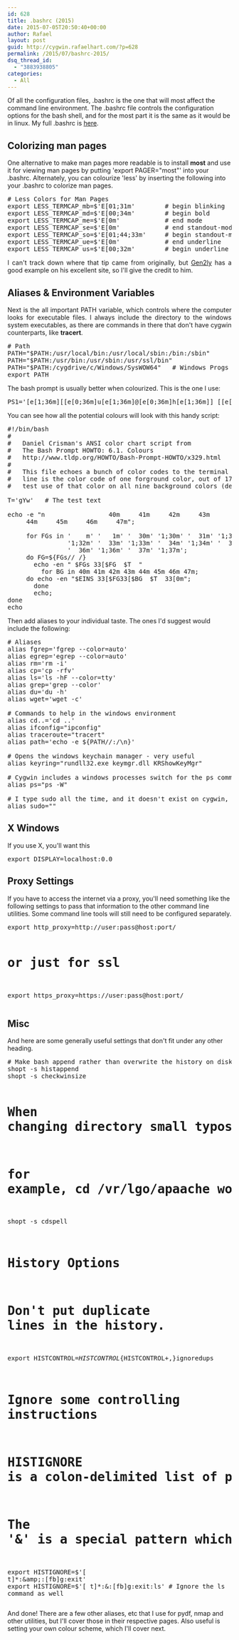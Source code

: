 ```yaml
---
id: 628
title: .bashrc (2015)
date: 2015-07-05T20:50:40+00:00
author: Rafael
layout: post
guid: http://cygwin.rafaelhart.com/?p=628
permalink: /2015/07/bashrc-2015/
dsq_thread_id:
  - "3883938805"
categories:
  - All
---
```

Of all the configuration files, .bashrc is the one that will most affect the command line environment. The .bashrc file controls the configuration options for the bash shell, and for the most part it is the same as it would be in linux. My full .bashrc is <a title="here" href="https://github.com/rafaelh/dot_win/blob/master/bashrc" target="_blank">here</a>.
<h2>Colorizing man pages</h2>
One alternative to make man pages more readable is to install <strong>most</strong> and use it for viewing man pages by putting 'export PAGER="most"' into your .bashrc. Alternately, you can colourize 'less' by inserting the following into your .bashrc to colorize man pages.
<pre># Less Colors for Man Pages
export LESS_TERMCAP_mb=$'E[01;31m'        # begin blinking
export LESS_TERMCAP_md=$'E[00;34m'        # begin bold
export LESS_TERMCAP_me=$'E[0m'            # end mode
export LESS_TERMCAP_se=$'E[0m'            # end standout-mode
export LESS_TERMCAP_so=$'E[01;44;33m'     # begin standout-mode - info box
export LESS_TERMCAP_ue=$'E[0m'            # end underline
export LESS_TERMCAP_us=$'E[00;32m'        # begin underline</pre>
<p style="text-align: justify;">I can't track down where that tip came from originally, but <a title="Gen2ly" href="https://linuxtidbits.wordpress.com/2009/03/23/less-colors-for-man-pages/" target="_blank">Gen2ly</a> has a good example on his excellent site, so I'll give the credit to him.</p>

<h2>Aliases &amp; Environment Variables</h2>
<p style="text-align: justify;">Next is the all important PATH variable, which controls where the computer looks for executable files. I always include the directory to the windows system executables, as there are commands in there that don't have cygwin counterparts, like <strong>tracert</strong>.</p>

<pre># Path
PATH="$PATH:/usr/local/bin:/usr/local/sbin:/bin:/sbin"
PATH="$PATH:/usr/bin:/usr/sbin:/usr/ssl/bin"
PATH="$PATH:/cygdrive/c/Windows/SysWOW64"   # Windows Progs such as tracert
export PATH</pre>
The bash prompt is usually better when colourized. This is the one I use:
<pre>PS1='[e[1;36m][[e[0;36m]u[e[1;36m]@[e[0;36m]h[e[1;36m]] [[e[1;31m]w[e[1;36m]]$[e[0m] '
</pre>
You can see how all the potential colours will look with this handy script:
<pre>#!/bin/bash
#
#   Daniel Crisman's ANSI color chart script from
#   The Bash Prompt HOWTO: 6.1. Colours
#   http://www.tldp.org/HOWTO/Bash-Prompt-HOWTO/x329.html
#
#   This file echoes a bunch of color codes to the terminal to demonstrate what's available.  Each
#   line is the color code of one forground color, out of 17 (default + 16 escapes), followed by a
#   test use of that color on all nine background colors (default + 8 escapes).

T='gYw'   # The test text

echo -e "n                 40m     41m     42m     43m
     44m     45m     46m     47m";

     for FGs in '    m' '   1m' '  30m' '1;30m' '  31m' '1;31m' '  32m' 
                '1;32m' '  33m' '1;33m' '  34m' '1;34m' '  35m' '1;35m' 
                '  36m' '1;36m' '  37m' '1;37m';
     do FG=${FGs// /}
       echo -en " $FGs  33[$FG  $T  "
         for BG in 40m 41m 42m 43m 44m 45m 46m 47m;
     do echo -en "$EINS  33[$FG 33[$BG  $T   33[0m";
       done
       echo;
done
echo
</pre>
Then add aliases to your individual taste. The ones I'd suggest would include the following:
<pre># Aliases
alias fgrep='fgrep --color=auto'
alias egrep='egrep --color=auto'
alias rm='rm -i'
alias cp='cp -rfv'
alias ls='ls -hF --color=tty'
alias grep='grep --color'
alias du='du -h'
alias wget='wget -c'

# Commands to help in the windows environment
alias cd..='cd ..'
alias ifconfig="ipconfig"
alias traceroute="tracert"
alias path='echo -e ${PATH//:/\n}'

# Opens the windows keychain manager - very useful
alias keyring="rundll32.exe keymgr.dll KRShowKeyMgr"

# Cygwin includes a windows processes switch for the ps command
alias ps="ps -W"

# I type sudo all the time, and it doesn't exist on cygwin, so this stops errors
alias sudo=""
</pre>
<h2>X Windows</h2>
If you use X, you'll want this
<pre>export DISPLAY=localhost:0.0
</pre>
<h2>Proxy Settings</h2>
If you have to access the internet via a proxy, you'll need something like the following settings to pass that information to the other command line utilities. Some command line tools will still need to be configured separately.
<pre>export http_proxy=http://user:pass@host:port/

# or just for ssl
export https_proxy=https://user:pass@host:port/
</pre>
<h2>Misc</h2>
And here are some generally useful settings that don't fit under any other heading.
<pre># Make bash append rather than overwrite the history on disk
shopt -s histappend
shopt -s checkwinsize

# When changing directory small typos can be ignored by bash
# for example, cd /vr/lgo/apaache would find /var/log/apache
shopt -s cdspell

# History Options
# Don't put duplicate lines in the history.
export HISTCONTROL=$HISTCONTROL${HISTCONTROL+,}ignoredups

# Ignore some controlling instructions
# HISTIGNORE is a colon-delimited list of patterns which should be excluded.
# The '&amp;' is a special pattern which suppresses duplicate entries.
export HISTIGNORE=$'[ t]*:&amp;:[fb]g:exit'
export HISTIGNORE=$'[ t]*:&amp;:[fb]g:exit:ls' # Ignore the ls command as well
</pre>
And done! There are a few other aliases, etc that I use for pydf, nmap and other utilities, but I'll cover those in their respective pages. Also useful is setting your own colour scheme, which I'll cover next.